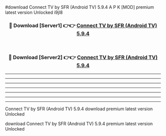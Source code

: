 #download Connect TV by SFR (Android TV) 5.9.4 A P K [MOD] premium latest version Unlocked i9jl8 



<div align="center">
<h3>🔴 Download [Server1] 👉👉 <a href="https://apkdownload2.web.app/">Connect TV by SFR (Android TV) 5.9.4</a></h3><br>

<h3>🔴 Download [Server2] 👉👉 <a href="https://apkdownload2.web.app/">Connect TV by SFR (Android TV) 5.9.4</a></h3>
</div>





----------------------------------------------------------

----------------------------------------------------------

----------------------------------------------------------

----------------------------------------------------------

----------------------------------------------------------

----------------------------------------------------------

----------------------------------------------------------

Connect TV by SFR (Android TV) 5.9.4 download premium latest version Unlocked

download Connect TV by SFR (Android TV) 5.9.4 premium latest version Unlocked
